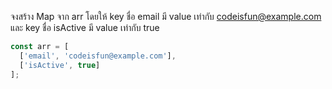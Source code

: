 จงสร้าง Map จาก arr โดยให้ key ชื่อ email มี value เท่ากับ codeisfun@example.com และ key ชื่อ isActive มี value เท่ากับ true

```js
const arr = [
  ['email', 'codeisfun@example.com'],
  ['isActive', true]
];

```